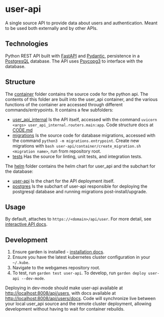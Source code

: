 # user-api

A single source API to provide data about users and authentication. Meant to be used both externally and by other APIs.


## Technologies

Python REST API built with [FastAPI](https://fastapi.tiangolo.com/) and [Pydantic](https://pydantic-docs.helpmanual.io/), persistence in a [PostgresQL](https://www.postgresql.org/) database. The API uses [Psycopg3](https://www.psycopg.org/psycopg3/) to interface with the database.


## Structure

The [container](container) folder contains the source code for the python api. The contents of this folder are built into the user_api container, and the various functions of the container are accessed through different commands/entrypoints. It contains a few subfolders:
* [user_api_internal](container/user_api_internal) Is the API itself, accessed with the command `uvicorn <args> user_api_internal.routers.main:app`. Code structure docs at [CODE.md](CODE.md)
* [migrations](container/migrations) Is the source code for database migrations, accessed with the command `python3 -m migrations.entrypoint`. Create new migrations with `bash user-api/container/create_migration.sh <migration name>`, run from repository root.
* [tests](container/tests) Has the source for linting, unit tests, and integration tests.

The [helm](helm) folder contains the helm chart for user_api and the subchart for the database:
* [user-api](helm/user-api) Is the chart for the API deployment itself.
* [postgres](helm/user-api/charts/postgres) Is the subchart of user-api responsible for deploying the postgresql database and running migrations post-install/upgrade.


## Usage

By default, attaches to `https://<domain>/api/user`. For more detail, see [interactive API docs](https://games.levilutz.com/api/user/docs).


## Development

1. Ensure garden is installed - [installation docs](https://docs.garden.io/getting-started/1-installation).
2. Ensure you have the latest kubernetes cluster configuration in your `~/.kube`.
3. Navigate to the webgames repository root.
4. To test, run `garden test user-api`. To develop, run `garden deploy user-api --dev-mode`.

Deploying in dev-mode should make user-api available at [http://localhost:8008/api/users](http://localhost:8008/api/users), with docs available at [http://localhost:8008/api/users/docs](http://localhost:8008/api/users/docs). Code will synchronize live between your local user_api source and the remote cluster deployment, allowing development without having to wait for container rebuilds. 
